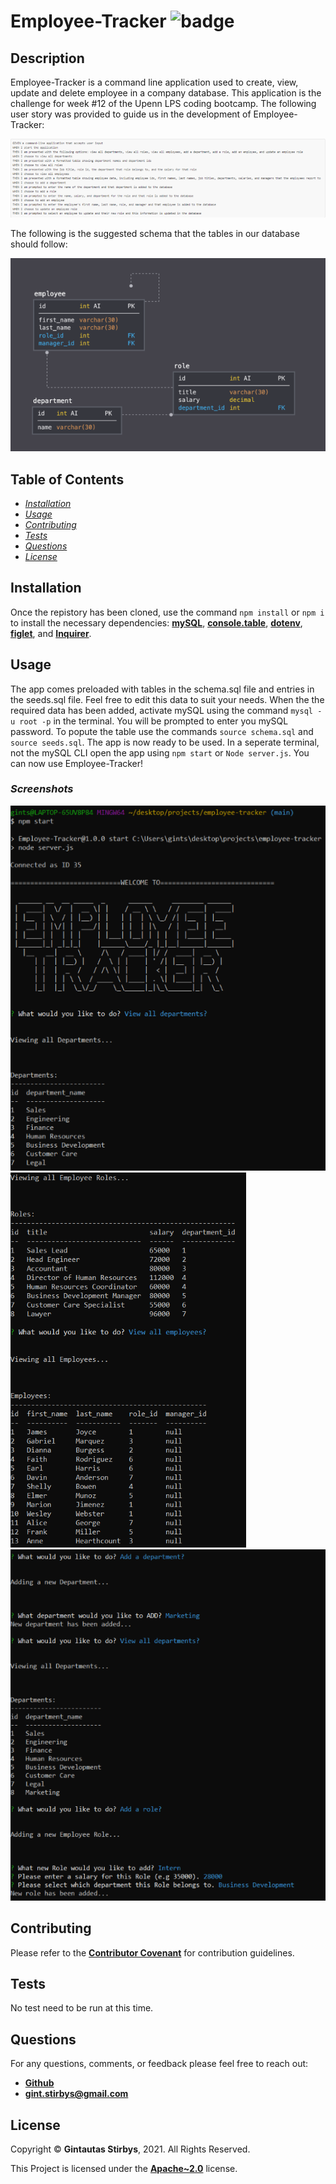 # Employee-Tracker ![badge](https://img.shields.io/badge/License-Apache~2.0-brightgreen.svg)      

## **Description**
Employee-Tracker is a command line application used to create, view, update and delete employee in a company database.  This application is the challenge for week #12 of the Upenn LPS coding bootcamp.  The following user story was provided to guide us in the development of Employee-Tracker:<br>

![screenshot](assets/User_story.png) <br>

The following is the suggested schema that the tables in our database should follow:

![screenshot](assets/12-sql-homework-demo-02.png) <br>


## **Table of Contents**

* *[Installation](#installation)*
* *[Usage](#usage)*
* *[Contributing](#contributing)*
* *[Tests](#tests)*
* *[Questions](#questions)*
* *[License](#license)*


## **Installation**
Once the repistory has been cloned, use the command `npm install` or `npm i` to install the necessary dependencies: **[mySQL](https://www.npmjs.com/package/mysql2)**, **[console.table](https://www.npmjs.com/package/console.table)**, **[dotenv](https://www.npmjs.com/package/dotenv)**, **[figlet](https://www.npmjs.com/package/figlet)**, and **[Inquirer](https://www.npmjs.com/package/inquirer)**.  

## **Usage**

The app comes preloaded with tables in the schema.sql file and entries in the seeds.sql file. Feel free to edit this data to suit your needs.  When the the required data has been added, activate mySQL using the command `mysql -u root -p` in the terminal.  You will be prompted to enter you mySQL password.  To popute the table use the commands `source schema.sql` and `source seeds.sql`.  The app is now ready to be used. In a seperate terminal, not the mySQL CLI open the app using `npm start` or `Node server.js`.  You can now use Employee-Tracker!

### *Screenshots*

![screenshot](assets/Employee-tracker1.png)<br> ![screenshot](assets/employee-tracker2.png)<br> ![screenshot](assets/employee-tracker3.png) <br>

## **Contributing**

Please refer to the **[Contributor Covenant](https://www.contributor-covenant.org/)** for contribution guidelines.

## **Tests**  

No test need to be run at this time. 

## **Questions**

For any questions, comments, or feedback please feel free to reach out: <br>
- **[Github](https://github.com/gintstir)**
- **<gint.stirbys@gmail.com>**

## **License** 

Copyright © **Gintautas Stirbys**, 2021.  All Rights Reserved.

This Project is licensed under the **[Apache~2.0](https://www.apache.org/licenses/LICENSE-2.0)** license.


        
